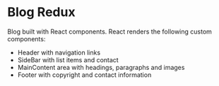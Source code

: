 # Blog Redux
Blog built with React components. React renders the following custom components:
* Header with navigation links
* SideBar with list items and contact 
* MainContent area with headings, paragraphs and images 
* Footer with copyright and contact information 
